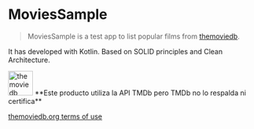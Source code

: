 # MoviesSample

> MoviesSample is a test app to list popular films from [themoviedb](https://www.themoviedb.org/).

It has developed with Kotlin. Based on SOLID principles and Clean Architecture.

<img src="https://www.themoviedb.org/assets/2/v4/logos/primary-green-d70eebe18a5eb5b166d5c1ef0796715b8d1a2cbc698f96d311d62f894ae87085.svg" alt="themoviedb" width="50" height="50">
**Este producto utiliza la API TMDb pero TMDb no lo respalda ni certifica**

[themoviedb.org terms of use](https://www.themoviedb.org/terms-of-use)